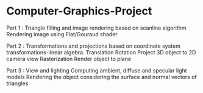 # Computer-Graphics-Project

Part 1 : Triangle filling and image rendering based on scanline algorithm
  Rendering image using Flat/Gouraud shader

Part 2 : Transformations and projections based on coordinate system transformations-linear algebra.
  Translation
  Rotation
  Project 3D object to 2D camera view
  Rasterization
  Render object to plane

Part 3 : View and lighting
  Computing ambient, diffuse and specular light models
  Rendering the object considering the surface and normal vectors of triangles
